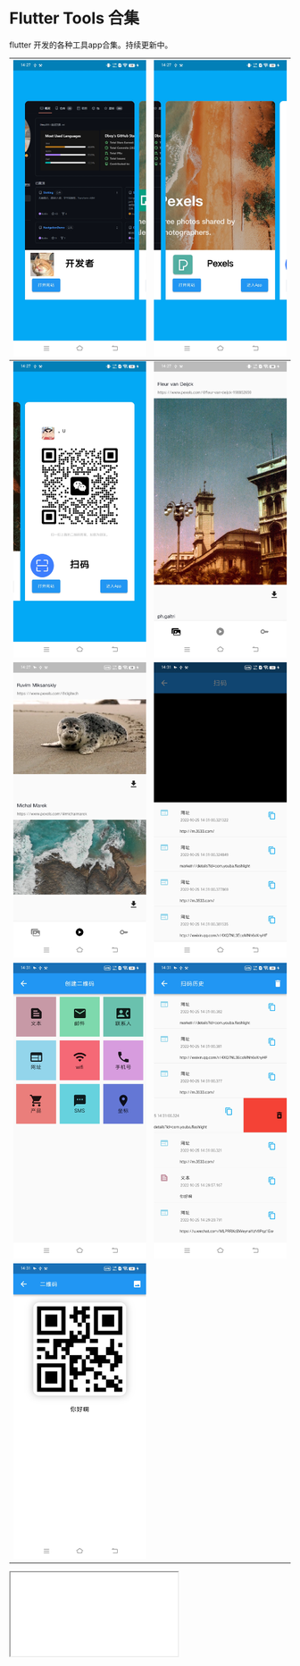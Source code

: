 # Flutter Tools 合集

flutter 开发的各种工具app合集。持续更新中。

| ![](./photo/1.jpg) | ![](./photo/2.jpg) |
| ------------------ | ------------------ |
| ![](./photo/3.jpg) | ![](./photo/4.jpg) |
| ![](./photo/5.jpg) | ![](./photo/6.jpg) |
| ![](./photo/7.jpg) | ![](./photo/8.jpg) |
| ![](./photo/9.jpg) |                    |

<iframe src="./photo/pexels_video.mp4">
